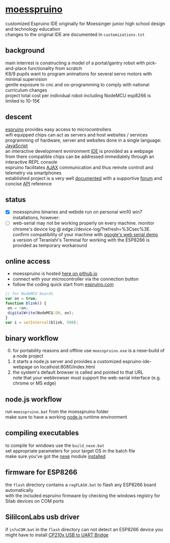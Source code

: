 # [moesspruino](https://beweonline.github.io/)
customized Espruino IDE originally for Moessinger junior high school design and technology education  
changes to the original IDE are documented in `customizations.txt`

background
----------
main interrest is constructing a model of a portal/gantry robot with pick-and-place functionality from scratch  
K8/9 pupils want to program animations for several servo motors with minimal supervision  
gentle exposure to cnc and oo-programming to comply with national curriculum changes  
project total cost per individual robot including NodeMCU esp8266 is limited to 10-15€

descent
-------
[espruino](https://github.com/espruino) provides easy access to microcontrollers  
wifi equipped chips can act as servers and host websites / services  
programming of hardware, server and websites done in a single language: [JavaScript](https://en.wikipedia.org/wiki/JavaScript)  
an interactive development evnironment [IDE](https://www.espruino.com/ide/) is provided as a webpage  
from there compatible chips can be addressed immediately through an interactive REPL console  
espruino facilitates [AJAX](https://en.wikipedia.org/wiki/Ajax_(programming)) communication and thus remote controll and telemetry via smartphones  
established project is a very well [documented](https://www.espruino.com/)  with a supportive [forum](https://forum.espruino.com/) and concise [API](https://www.espruino.com/Reference#software) reference

status
------
- [x] moesspruino binaries and webide run on personal win10 win7 installations, however:
- [ ] web-serial may not be working properly on every machine. monitor chrome's device log @ edge://device-log/?refresh=%3Csec%3E.  
      confirm compatibility of your machine with [google's web serial demo](https://googlechromelabs.github.io/serial-terminal/)  
      a version of Teranishi's Terminal for working with the ESP8266 is provided as temporary workaround

online access
-------------
- moesspruino is hosted [here on github.io](https://beweonline.github.io/moesspruino/webIDE/index.html)
- connect with your microcontroller via the connection button
- follow the coding quick start from [espruino.com](http://www.espruino.com/Quick+Start+Code)  
```javascript
// for NodeMCU boards
var on = true;
function blink() {
 on = !on;
 digitalWrite(NodeMCU.D0, on);
}
var i = setInterval(blink, 500);
```

binary workflow
---------------
0. for portability reasons and offline use `moesspruino.exe` is a nexe-build of a node project
1. it starts a node.js server and provides a customized espruino-ide-webpage on localhost:8080/index.html
2. the system's default browser is called and pointed to that URL  
   note that your webbrowser must support the web-serial interface (e.g. chrome or MS edge)

node.js workflow
----------------
run `moesspruino.bat` from the moesspruino folder  
make sure to have a working [node.js](https://nodejs.org/en/) runtime environment

compiling executables
---------------------
to compile for windows use the `build_nexe.bat`  
set appropriate parameters for your target OS in the batch file  
make sure you've got the [nexe](https://github.com/nexe/nexe) module [installed](https://www.npmjs.com/package/nexe)

firmware for ESP8266
--------------------
the `flash` directory contains a `regFLASH.bat` to flash any ESP8266 board automatically  
with the included espruino firmware by checking the windows registry for Silab devices on COM ports

SililconLabs usb driver
-----------------------
if `infoCOM.bat` in the `flash` directory can not detect an ESP8266 device you might have to install [CP210x USB to UART Bridge](https://www.silabs.com/developers/usb-to-uart-bridge-vcp-drivers?tab=downloads)
